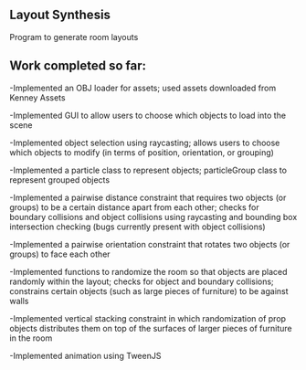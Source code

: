 ## Layout Synthesis

Program to generate room layouts

## Work completed so far:
-Implemented an OBJ loader for assets; used assets downloaded from Kenney Assets

-Implemented GUI to allow users to choose which objects to load into the scene

-Implemented object selection using raycasting; allows users to choose which objects to modify (in terms of position, orientation, or grouping)

-Implemented a particle class to represent objects; particleGroup class to represent grouped objects

-Implemented a pairwise distance constraint that requires two objects (or groups) to be a certain distance apart from each other; checks for boundary collisions and object collisions using raycasting and bounding box intersection checking (bugs currently present with object collisions)

-Implemented a pairwise orientation constraint that rotates two objects (or groups) to face each other

-Implemented functions to randomize the room so that objects are placed randomly within the layout; checks for object and boundary collisions; constrains certain objects (such as large pieces of furniture) to be against walls

-Implemented vertical stacking constraint in which randomization of prop objects distributes them on top of the surfaces of larger pieces of furniture in the room

-Implemented animation using TweenJS


